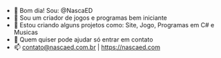 - 👋 Bom dia! Sou: @NascaED
- 👀 Sou um criador de jogos e programas bem iniciante
- 🌱 Estou criando alguns projetos como: Site, Jogo, Programas em C# e Musicas
- 💞️ Quem quiser pode ajudar só entrar em contato
- 📫 contato@nascaed.com.br | https://nascaed.com

<!---
NascaED/NascaED is a ✨ special ✨ repository because its `ID.md` (this file) appears on your GitHub profile.
You can click the Preview link to take a look at your changes.
--->
